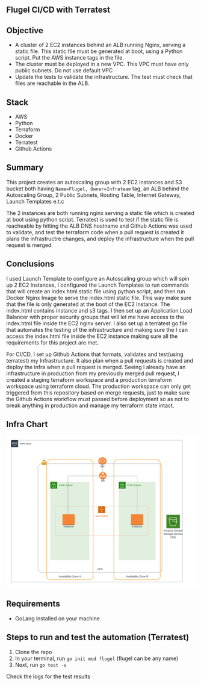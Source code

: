 ## Flugel CI/CD with Terratest
## Objective
* A cluster of 2 EC2 instances behind an ALB running Nginx, serving a static file. This static file must be generated at boot, using a      Python script. Put the AWS instance tags in the file.
* The cluster must be deployed in a new VPC. This VPC must have only public subnets. Do not use default VPC
* Update the tests to validate the infrastructure. The test must check that files are reachable in the ALB.

## Stack
* AWS
* Python
* Terraform
* Docker
* Terratest
* Github Actions


## Summary
 This project creates an autoscaling group with 2 EC2 instances and S3 bucket both having `Name=Flugel, Owner=Infrateam` tag, an ALB behind the Autoscaling Group, 2 Public Subnets, Routing Table, Internet Gateway, Launch Templates e.t.c
 
 The 2 instances are both running nginx serving a static file which is created at boot using python script. Terratest is used to test if the static file is reacheable by hitting the ALB DNS hostname and  Github Actions was used to validate, and test the terraform code when a pull request is created it plans the infrastructre changes, and deploy the infrastructure when the pull request is merged.

## Conclusions
 I used Launch Template to configure an Autoscaling group which will spin up 2 EC2 Instances, I configured the Launch Templates to run commands that will create an index.html static file using python script, and then run Docker Nginx Image to serve the index.html static file. This way make sure that the file is only generated at the boot of the EC2 Instance. The index.html contains instance and s3 tags.  I then set up an Application Load Balancer with proper security groups that will let me have access to the index.html file inside the EC2 nginx server. I also set up a terratest go file that automates the testing of the infrastructure and making sure the I can access the index.html file inside the EC2 instance making sure all the requirements for this project are met.

 For CI/CD, I set up Github Actions that formats, validates and test(using terratest) my Infrastructure. It also plan when a pull requests is created and deploy the infra when a pull request is merged. Seeing I already have an infrastructure in production from my previously merged pull request, I created a staging terraform workspace and a production terraform workspace using terraform cloud. The production workspace can only get triggered from this repository based on merge requests, just to make sure the Github Actions workflow must passed before deployment so as not to break anything in production and manage my terraform state intact.  

## Infra Chart
![infra_chart](https://github.com/Bash-mocart/flugel/blob/ec2/flugel.png)  

## Requirements
* GoLang installed on your machine

## Steps to run and test the automation (Terratest)

1. Clone the repo
2. In your terminal, run `go init mod flugel` (flugel can be any name)
3. Next, run `go test -v`

Check the logs for the test results
